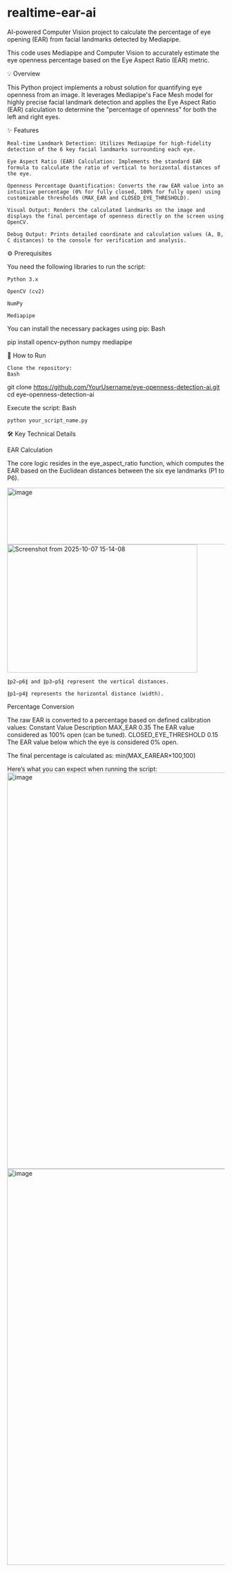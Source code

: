 # realtime-ear-ai
AI-powered Computer Vision project to calculate the percentage of eye opening (EAR) from facial landmarks detected by Mediapipe.

This code uses Mediapipe and Computer Vision to accurately estimate the eye openness percentage based on the Eye Aspect Ratio (EAR) metric.

💡 Overview

This Python project implements a robust solution for quantifying eye openness from an image. It leverages Mediapipe's Face Mesh model for highly precise facial landmark detection and applies the Eye Aspect Ratio (EAR) calculation to determine the "percentage of openness" for both the left and right eyes.

✨ Features

    Real-time Landmark Detection: Utilizes Mediapipe for high-fidelity detection of the 6 key facial landmarks surrounding each eye.

    Eye Aspect Ratio (EAR) Calculation: Implements the standard EAR formula to calculate the ratio of vertical to horizontal distances of the eye.

    Openness Percentage Quantification: Converts the raw EAR value into an intuitive percentage (0% for fully closed, 100% for fully open) using customizable thresholds (MAX_EAR and CLOSED_EYE_THRESHOLD).

    Visual Output: Renders the calculated landmarks on the image and displays the final percentage of openness directly on the screen using OpenCV.

    Debug Output: Prints detailed coordinate and calculation values (A, B, C distances) to the console for verification and analysis.

⚙️ Prerequisites

You need the following libraries to run the script:

    Python 3.x

    OpenCV (cv2)

    NumPy

    Mediapipe

You can install the necessary packages using pip:
Bash

pip install opencv-python numpy mediapipe

🚀 How to Run

    Clone the repository:
    Bash

git clone https://github.com/YourUsername/eye-openness-detection-ai.git
cd eye-openness-detection-ai

Execute the script:
Bash

    python your_script_name.py 

🛠️ Key Technical Details

EAR Calculation

The core logic resides in the eye_aspect_ratio function, which computes the EAR based on the Euclidean distances between the six eye landmarks (P1 to P6).

<img width="523" height="131" alt="image" src="https://github.com/user-attachments/assets/84af2995-3345-4191-8fed-07d102c6ec48" />

<img width="440" height="296" alt="Screenshot from 2025-10-07 15-14-08" src="https://github.com/user-attachments/assets/fe7bf6a1-f62e-4736-a740-862db2e777d1" />



    ∥p2​−p6​∥ and ∥p3​−p5​∥ represent the vertical distances.

    ∥p1​−p4​∥ represents the horizontal distance (width).

Percentage Conversion

The raw EAR is converted to a percentage based on defined calibration values:
Constant	Value	Description
MAX_EAR	0.35	The EAR value considered as 100% open (can be tuned).
CLOSED_EYE_THRESHOLD	0.15	The EAR value below which the eye is considered 0% open.

The final percentage is calculated as: min(MAX_EAREAR​×100,100)

Here’s what you can expect when running the script:
<img width="1251" height="915" alt="image" src="https://github.com/user-attachments/assets/325b81e2-8745-45dc-89e1-92ddb7791797" />
<img width="1251" height="915" alt="image" src="https://github.com/user-attachments/assets/ef709b00-0cce-489a-9d2c-1582167f68d4" />

